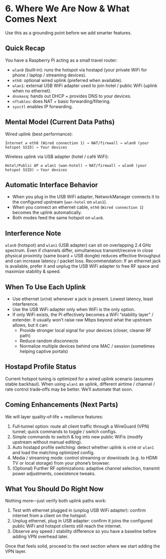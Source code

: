 # 6. Where We Are Now & What Comes Next

Use this as a grounding point before we add smarter features.

## Quick Recap

You have a Raspberry Pi acting as a small travel router:

- `wlan0` (built‑in): runs the hotspot via hostapd (your private WiFi for phone / laptop / streaming devices).
- `eth0`: optional wired uplink (preferred when available).
- `wlan1`: external USB WiFi adapter used to join hotel / public WiFi (uplink when no ethernet).
- `dnsmasq`: hands out DHCP + provides DNS to your devices.
- `nftables`: does NAT + basic forwarding/filtering.
- `sysctl` enables IP forwarding.

## Mental Model (Current Data Paths)

Wired uplink (best performance):

```
Internet ⇄ eth0 (Wired connection 1) → NAT/firewall → wlan0 (your hotspot SSID) → Your devices
```

Wireless uplink via USB adapter (hotel / café WiFi):

```
Hotel/Public AP ⇄ wlan1 (wan-hotel) → NAT/firewall → wlan0 (your hotspot SSID) → Your devices
```

## Automatic Interface Behavior

- When you plug in the USB WiFi adapter, NetworkManager connects it to the configured upstream (`wan-hotel` on `wlan1`).
- When you connect an ethernet cable, `eth0` (`Wired connection 1`) becomes the uplink automatically.
- Both modes feed the same hotspot on `wlan0`.

## Interference Note

`wlan0` (hotspot) and `wlan1` (USB adapter) can sit on overlapping 2.4 GHz spectrum. Even if channels differ, simultaneous transmit/receive in close physical proximity (same board + USB dongle) reduces effective throughput and can increase latency / packet loss.
Recommendation: If an ethernet jack is available, prefer it and unplug the USB WiFi adapter to free RF space and maximize stability & speed.

## When To Use Each Uplink

- Use ethernet (`eth0`) whenever a jack is present. Lowest latency, least interference.
- Use the USB WiFi adapter only when WiFi is the only option.
- If only WiFi exists, the Pi effectively becomes a WiFi “stability layer” / extender. It usually won’t raise raw Mbps beyond what the upstream allows, but it can:
  - Provide stronger local signal for your devices (closer, cleaner RF path)
  - Reduce random disconnects
  - Normalize multiple devices behind one MAC / session (sometimes helping captive portals)

## Hostapd Profile Status

Current hotspot tuning is optimized for a wired uplink scenario (assumes stable backhaul). When using `wlan1` as uplink, different airtime / channel / rate control trade‑offs may be better. We’ll automate that soon.

## Coming Enhancements (Next Parts)

We will layer quality‑of‑life + resilience features:

1. Full‑tunnel option: route all client traffic through a WireGuard (VPN) tunnel; quick commands to toggle / switch configs.
2. Simple commands to switch & log into new public WiFis (modify upstream without manual editing).
3. Auto hostapd profile switching: detect whether uplink is `eth0` or `wlan1` and load the matching optimized config.
4. Media / streaming mode: control streaming or downloads (e.g. to HDMI TV or local storage) from your phone’s browser.
5. (Optional) Further RF optimizations: adaptive channel selection, transmit power adjustments, coexistence tweaks.

## What You Should Do Right Now

Nothing more—just verify both uplink paths work:

1. Test with ethernet plugged in (unplug USB WiFi adapter): confirm internet from a client on the hotspot.
2. Unplug ethernet, plug in USB adapter: confirm it joins the configured public WiFi and hotspot clients still reach the internet.
3. Observe any speed / stability difference so you have a baseline before adding VPN overhead later.

Once that feels solid, proceed to the next section where we start adding the VPN layer.
